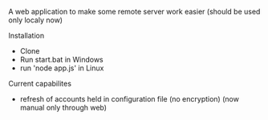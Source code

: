 A web application to make some remote server work easier (should be used only localy now)

Installation
- Clone
- Run start.bat in Windows
- run 'node app.js' in Linux

Current capabilites
- refresh of accounts held in configuration file (no encryption) (now manual only through web)
